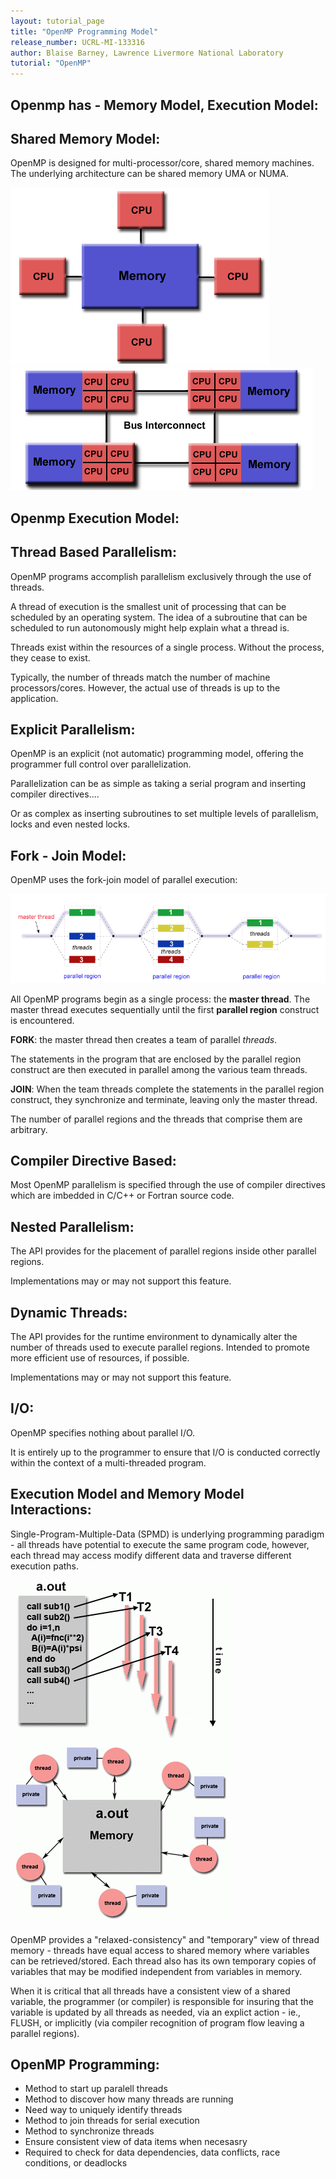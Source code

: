 ```yaml
---
layout: tutorial_page
title: "OpenMP Programming Model"
release_number: UCRL-MI-133316
author: Blaise Barney, Lawrence Livermore National Laboratory
tutorial: "OpenMP"
---
```

## Openmp has - Memory Model, Execution Model:
## Shared Memory Model:

OpenMP is designed for multi-processor/core, shared memory machines. The underlying architecture can be shared memory UMA or NUMA. 

![uma](images/uma.gif) ![numa](images/numa.gif)
## Openmp Execution  Model:
## Thread Based Parallelism:


OpenMP programs accomplish parallelism exclusively through the use of threads.

A thread of execution is the smallest unit of processing that can be scheduled by an operating system. The idea of a subroutine that can be scheduled to run autonomously might help explain what a thread is.

Threads exist within the resources of a single process. Without the process, they cease to exist.

Typically, the number of threads match the number of machine processors/cores. However, the actual use of threads is up to the application. 

## Explicit Parallelism:

OpenMP is an explicit (not automatic) programming model, offering the programmer full control over parallelization.

Parallelization can be as simple as taking a serial program and inserting compiler directives....

Or as complex as inserting subroutines to set multiple levels of parallelism, locks and even nested locks. 

## Fork - Join Model:

OpenMP uses the fork-join model of parallel execution: 

![fork-join](images/fork_join.gif)

All OpenMP programs begin as a single process: the **master thread**. The master thread executes sequentially until the first **parallel region** construct is encountered.

**FORK**: the master thread then creates a team of parallel *threads*.

The statements in the program that are enclosed by the parallel region construct are then executed in parallel among the various team threads.

**JOIN**: When the team threads complete the statements in the parallel region construct, they synchronize and terminate, leaving only the master thread.

The number of parallel regions and the threads that comprise them are arbitrary. 

## Compiler Directive Based:

Most OpenMP parallelism is specified through the use of compiler directives which are imbedded in C/C++ or Fortran source code. 

## Nested Parallelism:

The API provides for the placement of parallel regions inside other parallel regions.

Implementations may or may not support this feature. 

## Dynamic Threads:

The API provides for the runtime environment to dynamically alter the number of threads used to execute parallel regions. Intended to promote more efficient use of resources, if possible.

Implementations may or may not support this feature. 

## I/O:

OpenMP specifies nothing about parallel I/O.

It is entirely up to the programmer to ensure that I/O is conducted correctly within the context of a multi-threaded program. 

## Execution Model and Memory Model Interactions: 

Single-Program-Multiple-Data (SPMD) is underlying programming paradigm - all threads have potential to  execute the same program code, however, each thread may access modify different data and traverse different execution paths.

![fork-join](images/threadsModel2.gif )


OpenMP provides a "relaxed-consistency" and "temporary" view of thread memory - threads have equal access to shared memory where variables can be retrieved/stored. Each thread also has its own temporary copies of variables that may be modified independent from variables in memory.

When it is critical that all threads have a consistent view of a shared variable, the programmer (or compiler) is responsible for insuring that the variable is updated by all threads as needed, via an explict action - ie., FLUSH, or implicitly (via compiler recognition of program flow leaving a parallel regions).

## OpenMP Programming:

* Method to start up paralell threads
* Method to discover how many threads are running
* Need way to uniquely identify threads
* Method to join threads for serial execution
* Method to synchronize threads
* Ensure consistent view of data items when necesasry
* Required to check for data dependencies, data conflicts, race conditions, or deadlocks

